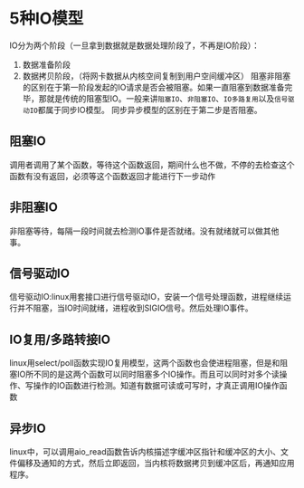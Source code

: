 # 5种IO模型
IO分为两个阶段（一旦拿到数据就是数据处理阶段了，不再是IO阶段）：
1. 数据准备阶段
2. 数据拷贝阶段，（将网卡数据从内核空间复制到用户空间缓冲区）
阻塞非阻塞的区别在于第一阶段发起的IO请求是否会被阻塞。如果一直阻塞到数据准备完毕，那就是传统的阻塞型IO。一般来讲`阻塞IO`、`非阻塞IO`、`IO多路复用`以及`信号驱动IO`都属于同步IO模型。
同步异步模型的区别在于第二步是否阻塞。
## 阻塞IO
调用者调用了某个函数，等待这个函数返回，期间什么也不做，不停的去检查这个函数有没有返回，必须等这个函数返回才能进行下一步动作
## 非阻塞IO
非阻塞等待，每隔一段时间就去检测IO事件是否就绪。没有就绪就可以做其他事。
## 信号驱动IO
信号驱动IO:linux用套接口进行信号驱动IO，安装一个信号处理函数，进程继续运行并不阻塞，当IO时间就绪，进程收到SIGIO信号。然后处理IO事件。
## IO复用/多路转接IO
linux用select/poll函数实现IO复用模型，这两个函数也会使进程阻塞，但是和阻塞IO所不同的是这两个函数可以同时阻塞多个IO操作。而且可以同时对多个读操作、写操作的IO函数进行检测。知道有数据可读或可写时，才真正调用IO操作函数
## 异步IO
linux中，可以调用aio_read函数告诉内核描述字缓冲区指针和缓冲区的大小、文件偏移及通知的方式，然后立即返回，当内核将数据拷贝到缓冲区后，再通知应用程序。